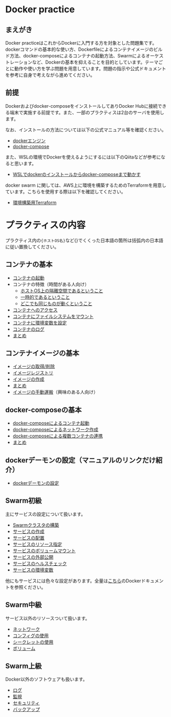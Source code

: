 # Docker practice
## まえがき
Docker practiceはこれからDockerに入門する方を対象とした問題集です。dockerコマンドの基本的な使い方、Dockerfileによるコンテナイメージのビルド方法、docker-composeによるコンテナの起動方法、Swarmによるオーケストレーションなど、Dockerの基本を抑えることを目的としています。テーマごとに動作や使い方を学ぶ問題を用意しています。問題の指示や公式ドキュメントを参考に自身で考えながら進めてください。

## 前提
Dockerおよびdocker-composeをインストールしてありDocker Hubに接続できる端末で実施する前提です。また、一部のプラクティスは2台のサーバを使用します。

なお、インストールの方法については以下の公式マニュアル等を確認ください。
- [dockerエンジン](https://docs.docker.com/engine/install/)
- [docker-compose](https://docs.docker.com/compose/install/)

また、WSLの環境でDockerを使えるようにするには以下のQiitaなどが参考になると思います。
- [WSLでdockerのインストールからdocker-composeまで動かす](https://qiita.com/tettsu__/items/85c96850d187e4386c24)

docker swarm に関しては、AWS上に環境を構築するためのTerraformを用意しています。こちらを使用する際は以下を確認してください。

- [環境構築用Terraform](./terrafrom/guide.md)

# プラクティスの内容

プラクティス内の``{ホストOS名}``など{}でくくった日本語の箇所は括弧内の日本語に従い置換してください。

## コンテナの基本
- [コンテナの起動](./container/container-run.md)
- コンテナの特徴（時間がある人向け）
  - [ホストOS上の隔離空間であるということ](./container/container-feature-isolation.md)
  - [一時的であるということ](./container/container-feature-ephemeral.md)
  - [どこでも同じものが動くということ](./container/container-feature-reproducibility.md)
- [コンテナへのアクセス](./container/container-access.md)
- [コンテナにファイルシステムをマウント](./container/container-volume.md)
- [コンテナに環境変数を設定](./container/container-env.md)
- [コンテナのログ](./container/container-log.md)
- [まとめ](./container/container-summary.md)

## コンテナイメージの基本
- [イメージの取得/削除](./image/image-operation.md)
- [イメージレジストリ](./image/image-registry.md)
- [イメージの作成](./image/image-build.md)
- [まとめ](./image/image-summary.md)
- [イメージの手動運搬](./image/image-transport.md)（興味のある人向け）

## docker-composeの基本
- [docker-composeによるコンテナ起動](./compose/compose-run.md)
- [docker-composeによるネットワーク作成](./compose/compose-network.md)
- [docker-composeによる複数コンテナの連携](./compose/compose-multi.md)
- [まとめ](./compose/compose-summary.md)

## dockerデーモンの設定（マニュアルのリンクだけ紹介）
- [dockerデーモンの設定](http://docs.docker.jp/engine/reference/commandline/daemon.html)

## Swarm初級

主にサービスの設定について扱います。

- [Swarmクラスタの構築](./swarm-beginner/swarm-create.md)
- [サービスの作成](./swarm-beginner/swarm-service.md)
- [サービスの配置](./swarm-beginner/swarm-service-placement.md)
- [サービスのリソース指定](./swarm-beginner/swarm-service-resouces.md)
- [サービスのボリュームマウント](./swarm-beginner/swarm-service-volume.md)
- [サービスの外部公開](./swarm-beginner/swarm-service-expose.md)
- [サービスのヘルスチェック](./swarm-beginner/swarm-service-healthcheck.md)
- [サービスの環境変数](./swarm-beginner/swarm-service-env.md)

他にもサービスには色々な設定があります。全量は[こちら](https://docs.docker.com/compose/compose-file/compose-file-v3/)のDockerドキュメントを参照ください。

## Swarm中級

サービス以外のリソースついて扱います。

- [ネットワーク](./swarm-intermediate/swarm-network.md)
- [コンフィグの使用](./swarm-intermediate/swarm-config.md)
- [シークレットの使用](./swarm-intermediate/swarm-secret.md)
- [ボリューム](./swarm-intermediate/swarm-volume.md)

## Swarm上級

Docker以外のソフトウェアも扱います。

- [ログ](./swarm-advanced/swarm-log.md)
- [監視](./swarm-advanced/swarm-metrics.md)
- [セキュリティ](./swarm-advanced/swarm-security.md)
- [バックアップ](./swarm-advanced/swarm-backup.md)